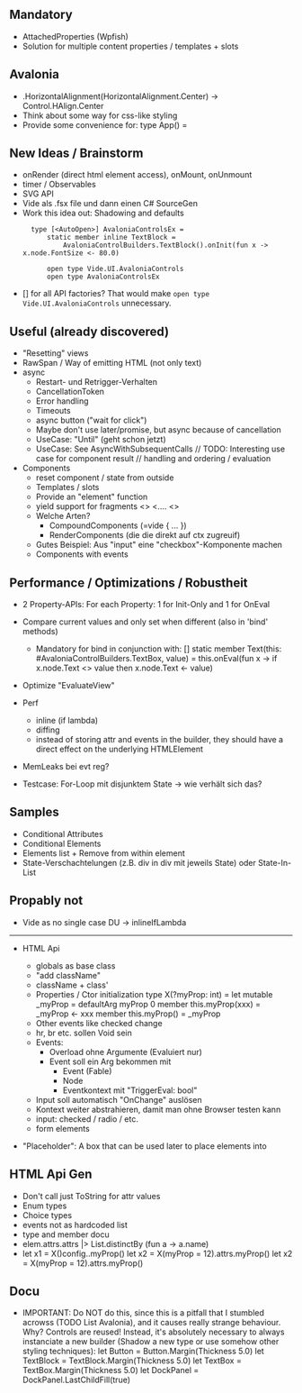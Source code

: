 
Mandatory
---

* AttachedProperties (Wpfish)
* Solution for multiple content properties / templates + slots

Avalonia
---

* .HorizontalAlignment(HorizontalAlignment.Center) 
  -> Control.HAlign.Center
* Think about some way for css-like styling
* Provide some convenience for: type App() =



New Ideas / Brainstorm
---

* onRender (direct html element access), onMount, onUnmount
* timer / Observables
* SVG API
* Vide als .fsx file und dann einen C# SourceGen
* Work this idea out: Shadowing and defaults
  ```
    type [<AutoOpen>] AvaloniaControlsEx =
        static member inline TextBlock =
            AvaloniaControlBuilders.TextBlock().onInit(fun x -> x.node.FontSize <- 80.0)

        open type Vide.UI.AvaloniaControls
        open type AvaloniaControlsEx
    ```
* [<AutoOpen>] for all API factories? That would make `open type Vide.UI.AvaloniaControls` unnecessary.

Useful (already discovered)
---

* "Resetting" views
* RawSpan / Way of emitting HTML (not only text)
* async
    * Restart- und Retrigger-Verhalten
    * CancellationToken
    * Error handling
    * Timeouts
    * async button ("wait for click")
    * Maybe don't use later/promise, but async because of cancellation
    * UseCase: "Until" (geht schon jetzt)
    * UseCase: See AsyncWithSubsequentCalls
        // TODO: Interesting use case for component result
        // handling and ordering / evaluation
* Components
    * reset component / state from outside
    * Templates / slots
    * Provide an "element" function
    * yield support for fragments
        <>
            <....
        <>
    * Welche Arten?
        * CompoundComponents (=vide { ... })
        * RenderComponents (die die direkt auf ctx zugreuif)
    * Gutes Beispiel: Aus "input" eine "checkbox"-Komponente machen
    * Components with events


Performance / Optimizations / Robustheit
---

* 2 Property-APIs: For each Property: 1 for Init-Only and 1 for OnEval
* Compare current values and only set when different (also in 'bind' methods)
  * Mandatory for bind in conjunction with:
    [<Extension>]
    static member Text(this: #AvaloniaControlBuilders.TextBox, value) =
        this.onEval(fun x -> if x.node.Text <> value then x.node.Text <- value)

* Optimize "EvaluateView"
* Perf
  * inline (if lambda)
  * diffing
  * instead of storing attr and events in the builder, they should have a direct effect on the underlying HTMLElement
* MemLeaks bei evt reg?
* Testcase:
    For-Loop mit disjunktem State -> wie verhält sich das?


Samples
---
* Conditional Attributes
* Conditional Elements
* Elements list + Remove from within element
* State-Verschachtelungen (z.B. div in div mit jeweils State) oder State-In-List



Propably not
---
* Vide as no single case DU -> inlineIfLambda




----------------------------



* HTML Api
    * globals as base class
    * "add className"
    * className + class'
    * Properties / Ctor initialization
        type X(?myProp: int) =
            let mutable _myProp = defaultArg myProp 0
            member this.myProp(xxx) = _myProp <- xxx
            member this.myProp() = _myProp
    * Other events like checked change
    * hr, br etc. sollen Void sein
    * Events:
        * Overload ohne Argumente (Evaluiert nur)
        * Event soll ein Arg bekommen mit
            - Event (Fable)
            - Node
            - Eventkontext mit "TriggerEval: bool"
    * Input soll automatisch "OnChange" auslösen
    * Kontext weiter abstrahieren, damit man ohne Browser testen kann
    * input: checked / radio / etc.
    * form elements

* "Placeholder": A box that can be used later to place elements into


HTML Api Gen
---

* Don't call just ToString for attr values
* Enum types
* Choice types
* events not as hardcoded list
* type and member docu
* elem.attrs.attrs |> List.distinctBy (fun a -> a.name)
*
    let x1 = X()config..myProp()
    let x2 = X(myProp = 12).attrs.myProp()
    let x2 = X(myProp = 12).attrs.myProp()

Docu
---

* IMPORTANT: Do NOT do this, since this is a pitfall that I stumbled acrowss (TODO List Avalonia), and it causes really strange behaviour. Why? Controls are reused! Instead, it's absolutely necessary to always instanciate a new builder (Shadow a new type or use somehow other styling techniques):
    let Button = Button.Margin(Thickness 5.0)
    let TextBlock = TextBlock.Margin(Thickness 5.0)
    let TextBox = TextBox.Margin(Thickness 5.0)
    let DockPanel = DockPanel.LastChildFill(true)

